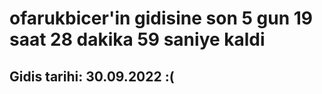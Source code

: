 # ofarukbicer'in gidisine son 5 gun 19 saat 28 dakika 59 saniye kaldi

## Gidis tarihi: 30.09.2022 :(
